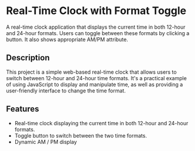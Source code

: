 # Real-Time Clock with Format Toggle

A real-time clock application that displays the current time in both 12-hour and 24-hour formats. Users can toggle between these formats by clicking a button. It also shows appropriate AM/PM attribute.

## Description

This project is a simple web-based real-time clock that allows users to switch between 12-hour and 24-hour time formats. It's a practical example of using JavaScript to display and manipulate time, as well as providing a user-friendly interface to change the time format.

## Features

- Real-time clock displaying the current time in both 12-hour and 24-hour formats.
- Toggle button to switch between the two time formats.
- Dynamic AM / PM display
